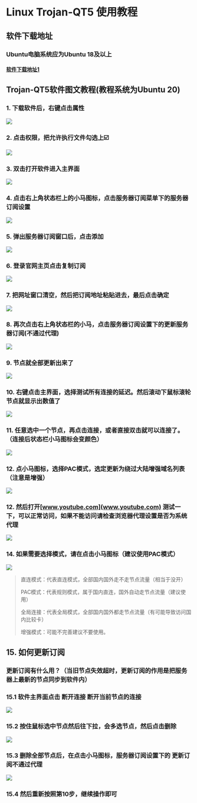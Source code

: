 # Linux Trojan-QT5 使用教程

## 软件下载地址

### Ubuntu电脑系统应为Ubuntu 18及以上

#### [软件下载地址1](https://airnet.lanzoui.com/iPyZIoi6xsj)

#### 

## Trojan-QT5软件图文教程\(教程系统为Ubuntu 20\)

### 1. 下载软件后，右键点击属性

![](../.gitbook/assets/xnip2021-04-27_20-15-23%20%281%29.png)

### 2. 点击权限，把允许执行文件勾选上☑️

![](../.gitbook/assets/xnip2021-04-27_20-15-56%20%281%29.png)

### 3. 双击打开软件进入主界面

![](../.gitbook/assets/xnip2021-04-27_20-19-25.png)

### 4. 点击右上角状态栏上的小马图标，点击服务器订阅菜单下的服务器订阅设置

![](../.gitbook/assets/xnip2021-04-27_20-20-27.png)

### 5. 弹出服务器订阅窗口后，点击添加

![](../.gitbook/assets/xnip2021-04-27_20-21-53.png)

### 6. 登录官网主页点击复制订阅

![](../.gitbook/assets/xnip2021-04-27_20-52-43.png)

### 7. 把网址窗口清空，然后把订阅地址粘贴进去，最后点击确定

![](../.gitbook/assets/xnip2021-04-27_20-24-55.png)

### 8. 再次点击右上角状态栏的小马，点击服务器订阅设置下的更新服务器订阅\(不通过代理\)

![](../.gitbook/assets/xnip2021-04-27_20-28-29.png)

### 9. 节点就全部更新出来了

![](../.gitbook/assets/xnip2021-04-27_20-29-35.png)

### 10. 右键点击主界面，选择测试所有连接的延迟。然后滚动下鼠标滚轮节点就显示出数值了

![](../.gitbook/assets/xnip2021-04-27_20-30-34.png)

### 11. 任意选中一个节点，再点击连接，或者直接双击就可以连接了。（连接后状态栏小马图标会变颜色）

![](../.gitbook/assets/xnip2021-04-27_20-32-34.png)

### 12. 点小马图标，选择PAC模式，选定更新为绕过大陆增强域名列表（注意是增强）

![](../.gitbook/assets/xnip2021-04-27_20-34-53.png)

### 12. 然后打开[www.youtube.com](www.youtube.com) 测试一下，可以正常访问，如果不能访问请检查浏览器代理设置是否为系统代理

![](../.gitbook/assets/xnip2021-04-27_20-37-20.png)

### 14. 如果需要选择模式，请在点击小马图标（建议使用PAC模式）

![](../.gitbook/assets/xnip2021-04-27_20-41-06.png)

> 直连模式：代表直连模式，全部国内国外走不走节点流量（相当于没开）
>
> PAC模式：代表规则模式，属于国内直连，国外自动走节点流量（建议使用）
>
> 全局连接：代表全局模式，全部国内国外都走节点流量（有可能导致访问国内比较卡）
>
> 增强模式：可能不完善建议不要使用。

## 15. 如何更新订阅

### 更新订阅有什么用？（当旧节点失效超时，更新订阅的作用是把服务器上最新的节点同步到软件内）

### 15.1 软件主界面点击 断开连接  断开当前节点的连接

![](../.gitbook/assets/xnip2021-04-27_20-44-28.png)

### 15.2 按住鼠标选中节点然后往下拉，会多选节点，然后点击删除

![](../.gitbook/assets/xnip2021-04-27_20-46-10.png)

### 15.3 删除全部节点后，在点击小马图标，服务器订阅设置下的 更新订阅不通过代理

![](../.gitbook/assets/xnip2021-04-27_20-28-29.png)

### 15.4 然后重新按照第10步，继续操作即可  


